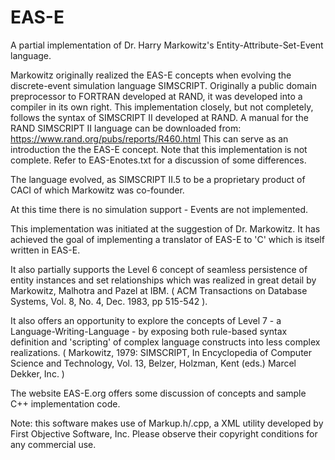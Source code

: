 # EAS-E
A partial implementation of Dr. Harry Markowitz's Entity-Attribute-Set-Event language.

Markowitz originally realized the EAS-E concepts when evolving the discrete-event simulation language SIMSCRIPT. 
Originally a public domain preprocessor to FORTRAN developed at RAND, it was developed into a compiler in its own right.
This implementation closely, but not completely, follows the syntax of SIMSCRIPT II developed at RAND.
A manual for the RAND SIMSCRIPT II language can be downloaded from: https://www.rand.org/pubs/reports/R460.html
This can serve as an introduction the the EAS-E concept. Note that this implementation is not complete.
Refer to EAS-Enotes.txt for a discussion of some differences.

The language evolved, as SIMSCRIPT II.5 to be a proprietary product of CACI of which Markowitz was co-founder.

At this time there is no simulation support - Events are not implemented.

This implementation was initiated at the suggestion of Dr. Markowitz.
It has achieved the goal of implementing a translator of EAS-E to 'C' which is itself written in EAS-E.

It also partially supports the Level 6 concept of seamless persistence of entity instances and set relationships which was realized in great detail by Markowitz, Malhotra and Pazel at IBM.
( ACM Transactions on Database Systems, Vol. 8, No. 4, Dec. 1983, pp 515-542 ).

It also offers an opportunity to explore the concepts of Level 7 - a Language-Writing-Language - by exposing both rule-based syntax definition and 'scripting' of complex language constructs into less complex realizations.
( Markowitz, 1979: SIMSCRIPT, In Encyclopedia of Computer Science and Technology, Vol. 13, Belzer, Holzman, Kent (eds.) Marcel Dekker, Inc. )

The website EAS-E.org offers some discussion of concepts and sample C++ implementation code.

Note: this software makes use of Markup.h/.cpp, a XML utility developed by First Objective Software, Inc.
Please observe their copyright conditions for any commercial use.

